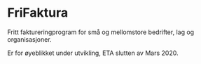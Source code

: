 # FriFaktura

Fritt faktureringprogram for små og mellomstore bedrifter, lag og organisasjoner.

Er for øyeblikket under utvikling, ETA slutten av Mars 2020.
